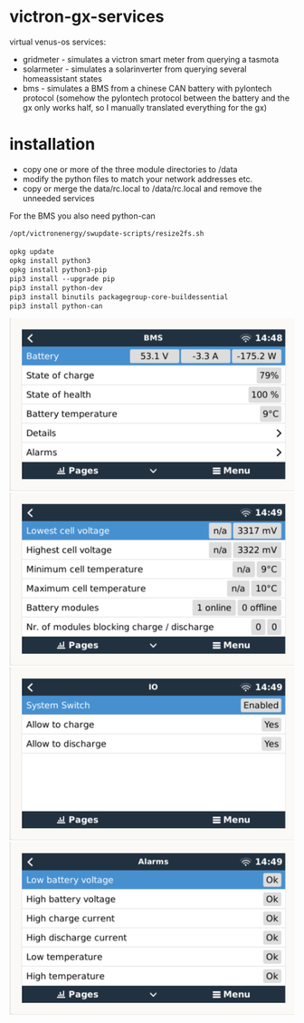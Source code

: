 # victron-gx-services

virtual venus-os services:
 * gridmeter - simulates a victron smart meter from querying a tasmota
 * solarmeter - simulates a solarinverter from querying several homeassistant states
 * bms - simulates a BMS from a chinese CAN battery with pylontech protocol (somehow the pylontech protocol between the battery and the gx only works half, so I manually translated everything for the gx)


# installation

- copy one or more of the three module directories to /data
- modify the python files to match your network addresses etc.
- copy or merge the data/rc.local to /data/rc.local and remove the unneeded services

For the BMS you also need python-can
```
/opt/victronenergy/swupdate-scripts/resize2fs.sh

opkg update
opkg install python3
opkg install python3-pip
pip3 install --upgrade pip
pip3 install python-dev
pip3 install binutils packagegroup-core-buildessential
pip3 install python-can
```

![Battery](https://github.com/ChristophPech/victron-gx-services/blob/main/doc/Battery.png?raw=true)
![Details](https://github.com/ChristophPech/victron-gx-services/blob/main/doc/Details.png?raw=true)
![IO](https://github.com/ChristophPech/victron-gx-services/blob/main/doc/IO.png?raw=true)
![Alarms](https://github.com/ChristophPech/victron-gx-services/blob/main/doc/Alarms.png?raw=true)
